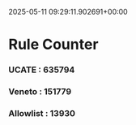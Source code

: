 2025-05-11 09:29:11.902691+00:00
# Rule Counter 
 ### UCATE : 635794

 ### Veneto : 151779

 ### Allowlist : 13930
